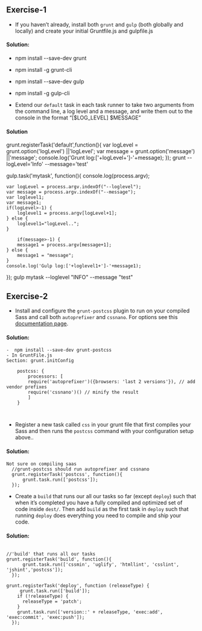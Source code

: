 Exercise-1
---
* If you haven’t already, install both `grunt` and `gulp` (both globally and locally) and create your initial Gruntfile.js and gulpfile.js

#### Solution:
- npm install --save-dev grunt 
- npm install -g grunt-cli

- npm install --save-dev gulp
- npm install -g gulp-cli

* Extend our `default` task in each task runner to take two arguments from the command line, a log level and a message, and write them out to the console in the format “[$LOG_LEVEL] $MESSAGE”

#### Solution

grunt.registerTask('default',function(){
	var logLevel = grunt.option('logLevel') ||'logLevel';
	var message = grunt.option('message') ||'message';
	console.log('Grunt log:['+logLevel+']-'+message);
});	
 grunt --logLevel='Info' --message='test'

gulp.task('mytask', function(){
	console.log(process.argv);
	
	var logLevel = process.argv.indexOf("--loglevel");
	var message = process.argv.indexOf("--message");
	var loglevel1;
	var message1;
	if(logLevel>-1) {
		loglevel1 = process.argv[logLevel+1];
	} else {
		loglevel1="logLevel..";
	}
	
		if(message>-1) {
		message1 = process.argv[message+1];
	} else {
		message1 = "message";
	}
	console.log('Gulp log:['+loglevel1+']-'+message1);
});
 gulp mytask --loglevel "INFO" --message "test"

Exercise-2
---
* Install and configure the `grunt-postcss` plugin to run on your compiled Sass and call both `autoprefixer` and `cssnano`. For options see this [documentation page](https://www.npmjs.com/package/grunt-postcss).

#### Solution:
```
-  npm install --save-dev grunt-postcss
- In GruntFile.js
Section: grunt.initConfig

	postcss: {
		processors: [
		require('autoprefixer')({browsers: 'last 2 versions'}), // add vendor prefixes 
        require('cssnano')() // minify the result 
		]
	}
	


```

* Register a new task called `css` in your grunt file that first compiles your Sass and then runs the `postcss` command with your configuration setup above..
#### Solution:
```
Not sure on compiling saas
  //grunt-postcss should run autoprefixer and cssnano
  grunt.registerTask('postcss', function(){
	  grunt.task.run(['postcss']);
  });
```
* Create a `build` that runs our all our tasks so far (except `deploy`) such that when it’s completed you have a fully compiled and optimized set of code inside `dest/`. Then add `build` as the first task in `deploy` such that running `deploy` does everything you need to compile and ship your code.
#### Solution:
```

//'build' that runs all our tasks
grunt.registerTask('build', function(){
	  grunt.task.run(['cssmin', 'uglify', 'htmllint', 'csslint', 'jshint','postcss']);
  });
  
grunt.registerTask('deploy', function (releaseType) {
	 grunt.task.run(['build']);
    if (!releaseType) {
      releaseType = 'patch';
    }
    grunt.task.run(['version::' + releaseType, 'exec:add', 'exec:commit', 'exec:push']);
  });
```